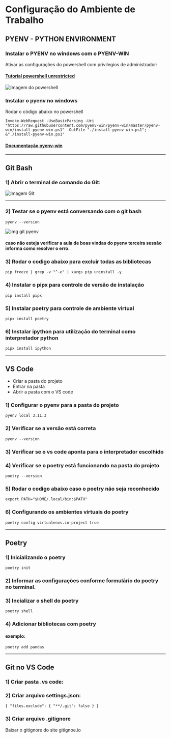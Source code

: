 # Configuração do Ambiente de Trabalho

## PYENV - PYTHON ENVIRONMENT

### Instalar o PYENV no windows com o PYENV-WIN

Ativar as configurações do powershell com privilegios de administrador:

#### [Tutorial powershell unrestricted](https://www.top-password.com/blog/change-powershell-execution-policy-in-windows-10/)

![Imagem do powershell](https://www.top-password.com/blog/wp-content/uploads/2018/09/Set-ExecutionPolicy.png)

### Instalar o pyenv no windows

Rodar o código abaixo no powershell

`Invoke-WebRequest -UseBasicParsing -Uri "https://raw.githubusercontent.com/pyenv-win/pyenv-win/master/pyenv-win/install-pyenv-win.ps1" -OutFile "./install-pyenv-win.ps1"; &"./install-pyenv-win.ps1"`

#### [Documentação pyenv-win](https://github.com/pyenv-win/pyenv-win)

---


## Git Bash

### 1) Abrir o terminal de comando do Git:

![Imagem Git](https://media.geeksforgeeks.org/wp-content/uploads/20200421155539/git12.png)

---
### 2) Testar se o pyenv está conversando com o git bash

`pyenv --version`

![img git pyenv](https://user-images.githubusercontent.com/626824/118352193-54418500-b560-11eb-9f79-7e3132e0362e.png)

#### caso não esteja verificar a aula de boas vindas do pyenv terceira sessão informa como resolver o erro.

### 3) Rodar o codigo abaixo para excluir todas as bibliotecas

`pip freeze | grep -v "^-e" | xargs pip uninstall -y`

### 4) Instalar o pipx para controle de versão de instalação

`pip install pipx`

### 5) Instalar poetry para controle de ambiente virtual 

`pipx install poetry`

### 6) Instalar ipython para utilização do terminal como interpretador python

`pipx install ipython`

---
## VS Code
- Criar a pasta do projeto
- Entrar na pasta
- Abrir a pasta com o VS code


### 1) Configurar o pyenv para a pasta do projeto

`pyenv local 3.11.3`

### 2) Verificar se a versão está correta

`pyenv --version`

### 3) Verificar se o vs code aponta para o interpretador escolhido

### 4) Verificar se o poetry está funcionando na pasta do projeto 

`poetry --version`

### 5) Rodar o codigo abaixo caso o poetry não seja reconhecido

`export PATH="$HOME/.local/bin:$PATH"`

### 6) Configurando os ambientes virtuais do poetry

`poetry config virtualenvs.in-project true`

---
## Poetry

### 1) Inicializando o poetry

`poetry init`

### 2) Informar as configurações conforme formulário do poetry no terminal.

### 3) Incializar o shell do poetry

`poetry shell`

### 4) Adicionar bibliotecas com poetry

#### exemplo:

`poetry add pandas`

---

## Git no VS Code

### 1) Criar pasta .vs code:

### 2) Criar arquivo settings.json:

`{
    "files.exclude": {
        "**/.git": false
    }
}`

### 3) Criar arquivo .gitignore
Baixar o gitignore do site gitignoe.io

